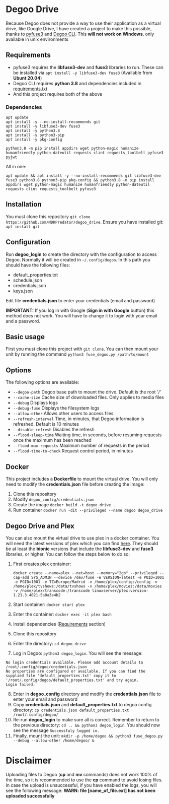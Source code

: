 # Degoo Drive

Because Degoo does not provide a way to use their application as a virtual drive, like Google Drive, I have created a project to make this possible, thanks to [pyfuse3](https://github.com/libfuse/pyfuse3) and [Degoo CLI](https://github.com/bernd-wechner/Degoo). This **will not work on Windows**, only available in unix environments

## Requirements

* pyfuse3 requires the **libfuse3-dev** and **fuse3** libraries to run. These can be installed via ``apt install -y libfuse3-dev fuse3`` (Available from **Ubunt 20.04**)
* Degoo CLI requires **python 3.8** and dependencies included in [requirements.txt](https://github.com/bernd-wechner/Degoo/blob/master/requirements.txt)
* And this project requires both of the above

### Dependencies

````shell
apt update
apt install -y --no-install-recommends git
apt install -y libfuse3-dev fuse3
apt install -y python3.8
apt install -y python3-pip
apt install -y pkg-config

python3.8 -m pip install appdirs wget python-magic humanize humanfriendly python-dateutil requests clint requests_toolbelt pyfuse3 pyjwt
````

All in one:
````shell
apt update && apt install -y --no-install-recommends git libfuse3-dev fuse3 python3.8 python3-pip pkg-config && python3.8 -m pip install appdirs wget python-magic humanize humanfriendly python-dateutil requests clint requests_toolbelt pyfuse3
````

## Installation

You must clone this repository ``git clone https://github.com/MDKPredator/degoo_drive``. Ensure you have installed git: ``apt install git``

## Configuration

Run **degoo_login** to create the directory with the configuration to access Degoo. Normally it will be created in ```~/.config/degoo```. In this path you should have the following files:
* default_properties.txt
* schedule.json
* credentials.json
* keys.json

Edit file **credentials.json** to enter your credentials (email and password)

**IMPORTANT:** If you log in with Google (**Sign in with Google** button) this method does not work. You will have to change it to login with your email and a password.

## Basic usage

First you must clone this project with ``git clone``. You can then mount your unit by running the command ``python3 fuse_degoo.py /path/to/mount``

## Options

The following options are available:

* ``--degoo-path`` Degoo base path to mount the drive. Default is the root '/'
* ``--cache-size`` Cache size of downloaded files. Only applies to media files
* ``--debug`` Displays logs
* ``--debug-fuse`` Displays the filesystem logs
* ``--allow-other`` Allows other users to access files
* ``--refresh-interval`` Time, in minutes, that Degoo information is refreshed. Default is 10 minutes
* ``--disable-refresh`` Disables the refresh
* ``--flood-sleep-time`` Waiting time, in seconds, before resuming requests once the maximum has been reached
* ``--flood-max-requests`` Maximum number of requests in the period
* ``--flood-time-to-check`` Request control period, in minutes

## Docker

This project includes a **Dockerfile** to mount the virtual drive. You will only need to modify the **credentials.json** file before creating the image:

1. Clone this repository
2. Modify ``degoo_config/credentials.json``
3. Create the image ``docker build -t degoo_drive .``
4. Run container ``docker run -dit --privileged --name degoo degoo_drive``

## Degoo Drive and Plex

You can also mount the virtual drive to use plex in a docker container. You will need the latest versions of plex which you can find [here](https://hub.docker.com/r/linuxserver/plex/tags). They should be at least the __bionic__ versions that include the **libfuse3-dev** and **fuse3** libraries, or higher. You can follow the steps below to do so: 

1. First creates plex container:
   
    ````shell
    docker create --name=plex --net=host --memory="2gb" --privileged --cap-add SYS_ADMIN --device /dev/fuse -e VERSION=latest -e PUID=1001 -e PGID=1001 -e TZ=Europe/Madrid -v /home/plex/config:/config -v /home/plex/tvshows:/data/tvshows -v /home/plex/movies:/data/movies -v /home/plex/transcode:/transcode linuxserver/plex:version-1.21.3.4021-5a0a3e4b2
    ````

2. Start container: ``docker start plex`` 
3. Enter the container: ``docker exec -it plex bash``
4. Install dependencies ([Requirements](#requirements) section)
5. Clone this repository
6. Enter the directory: ``cd degoo_drive``
7. Log in Degoo: ``python3 degoo_login``. You will see the message:
````shell
No login credentials available. Please add account details to /root/.config/degoo/credentials.json
No properties are configured or available. If you can find the supplied file 'default_properties.txt' copy it to '/root/.config/degoo/default_properties.txt' and try again.
Login failed.
````
8. Enter in **degoo_config** directory and modify the **credentials.json** file to enter your email and password
9. Copy **credentials.json** and **default_properties.txt** to degoo config directory: ``cp credentials.json default_properties.txt /root/.config/degoo/``
10. Re-run **degoo_login** to make sure all is correct. Remember to return to the previous directory: ``cd .. && python3 degoo_login``. You should now see the message ``Successfuly logged in.``
11. Finally, mount the unit: ``mkdir -p /home/degoo && python3 fuse_degoo.py --debug --allow-other /home/degoo/ &``

# Disclaimer

Uploading files to Degoo (**cp** and **mv** commands) does not work 100% of the time, so it is recommended to use the **cp** command to avoid losing files. In case the upload is unsuccessful, if you have enabled the logs, you will see the following message: **WARN: file [name_of_file.ext] has not been uploaded successfully**
